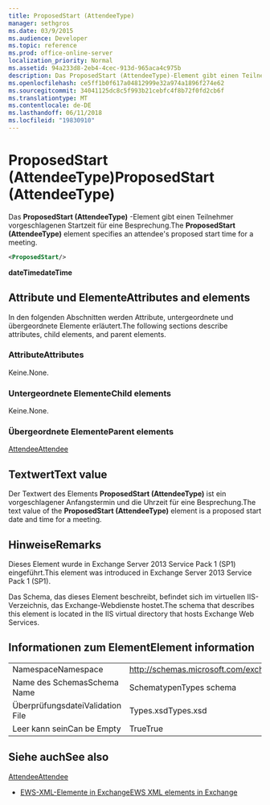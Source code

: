 ```yaml
---
title: ProposedStart (AttendeeType)
manager: sethgros
ms.date: 03/9/2015
ms.audience: Developer
ms.topic: reference
ms.prod: office-online-server
localization_priority: Normal
ms.assetid: 94a233d8-2eb4-4cec-913d-965aca4c975b
description: Das ProposedStart (AttendeeType)-Element gibt einen Teilnehmer vorgeschlagenen Startzeit für eine Besprechung.
ms.openlocfilehash: ce5ff1b0f617a04812999e32a974a1896f274e62
ms.sourcegitcommit: 34041125dc8c5f993b21cebfc4f8b72f0fd2cb6f
ms.translationtype: MT
ms.contentlocale: de-DE
ms.lasthandoff: 06/11/2018
ms.locfileid: "19830910"
---
```

# <a name="proposedstart-attendeetype"></a><span data-ttu-id="5c1bc-103">ProposedStart (AttendeeType)</span><span class="sxs-lookup"><span data-stu-id="5c1bc-103">ProposedStart (AttendeeType)</span></span>

<span data-ttu-id="5c1bc-104">Das **ProposedStart (AttendeeType)** -Element gibt einen Teilnehmer vorgeschlagenen Startzeit für eine Besprechung.</span><span class="sxs-lookup"><span data-stu-id="5c1bc-104">The **ProposedStart (AttendeeType)** element specifies an attendee's proposed start time for a meeting.</span></span> 
  
```XML
<ProposedStart/>
```

 <span data-ttu-id="5c1bc-105">**dateTime**</span><span class="sxs-lookup"><span data-stu-id="5c1bc-105">**dateTime**</span></span>
## <a name="attributes-and-elements"></a><span data-ttu-id="5c1bc-106">Attribute und Elemente</span><span class="sxs-lookup"><span data-stu-id="5c1bc-106">Attributes and elements</span></span>

<span data-ttu-id="5c1bc-107">In den folgenden Abschnitten werden Attribute, untergeordnete und übergeordnete Elemente erläutert.</span><span class="sxs-lookup"><span data-stu-id="5c1bc-107">The following sections describe attributes, child elements, and parent elements.</span></span>
  
### <a name="attributes"></a><span data-ttu-id="5c1bc-108">Attribute</span><span class="sxs-lookup"><span data-stu-id="5c1bc-108">Attributes</span></span>

<span data-ttu-id="5c1bc-109">Keine.</span><span class="sxs-lookup"><span data-stu-id="5c1bc-109">None.</span></span>
  
### <a name="child-elements"></a><span data-ttu-id="5c1bc-110">Untergeordnete Elemente</span><span class="sxs-lookup"><span data-stu-id="5c1bc-110">Child elements</span></span>

<span data-ttu-id="5c1bc-111">Keine.</span><span class="sxs-lookup"><span data-stu-id="5c1bc-111">None.</span></span>
  
### <a name="parent-elements"></a><span data-ttu-id="5c1bc-112">Übergeordnete Elemente</span><span class="sxs-lookup"><span data-stu-id="5c1bc-112">Parent elements</span></span>

[<span data-ttu-id="5c1bc-113">Attendee</span><span class="sxs-lookup"><span data-stu-id="5c1bc-113">Attendee</span></span>](attendee.md)
  
## <a name="text-value"></a><span data-ttu-id="5c1bc-114">Textwert</span><span class="sxs-lookup"><span data-stu-id="5c1bc-114">Text value</span></span>

<span data-ttu-id="5c1bc-115">Der Textwert des Elements **ProposedStart (AttendeeType)** ist ein vorgeschlagener Anfangstermin und die Uhrzeit für eine Besprechung.</span><span class="sxs-lookup"><span data-stu-id="5c1bc-115">The text value of the **ProposedStart (AttendeeType)** element is a proposed start date and time for a meeting.</span></span> 
  
## <a name="remarks"></a><span data-ttu-id="5c1bc-116">Hinweise</span><span class="sxs-lookup"><span data-stu-id="5c1bc-116">Remarks</span></span>

<span data-ttu-id="5c1bc-117">Dieses Element wurde in Exchange Server 2013 Service Pack 1 (SP1) eingeführt.</span><span class="sxs-lookup"><span data-stu-id="5c1bc-117">This element was introduced in Exchange Server 2013 Service Pack 1 (SP1).</span></span>
  
<span data-ttu-id="5c1bc-118">Das Schema, das dieses Element beschreibt, befindet sich im virtuellen IIS-Verzeichnis, das Exchange-Webdienste hostet.</span><span class="sxs-lookup"><span data-stu-id="5c1bc-118">The schema that describes this element is located in the IIS virtual directory that hosts Exchange Web Services.</span></span>
  
## <a name="element-information"></a><span data-ttu-id="5c1bc-119">Informationen zum Element</span><span class="sxs-lookup"><span data-stu-id="5c1bc-119">Element information</span></span>

|||
|:-----|:-----|
|<span data-ttu-id="5c1bc-120">Namespace</span><span class="sxs-lookup"><span data-stu-id="5c1bc-120">Namespace</span></span>  <br/> |http://schemas.microsoft.com/exchange/services/2006/types  <br/> |
|<span data-ttu-id="5c1bc-121">Name des Schemas</span><span class="sxs-lookup"><span data-stu-id="5c1bc-121">Schema Name</span></span>  <br/> |<span data-ttu-id="5c1bc-122">Schematypen</span><span class="sxs-lookup"><span data-stu-id="5c1bc-122">Types schema</span></span>  <br/> |
|<span data-ttu-id="5c1bc-123">Überprüfungsdatei</span><span class="sxs-lookup"><span data-stu-id="5c1bc-123">Validation File</span></span>  <br/> |<span data-ttu-id="5c1bc-124">Types.xsd</span><span class="sxs-lookup"><span data-stu-id="5c1bc-124">Types.xsd</span></span>  <br/> |
|<span data-ttu-id="5c1bc-125">Leer kann sein</span><span class="sxs-lookup"><span data-stu-id="5c1bc-125">Can be Empty</span></span>  <br/> |<span data-ttu-id="5c1bc-126">True</span><span class="sxs-lookup"><span data-stu-id="5c1bc-126">True</span></span>  <br/> |
   
## <a name="see-also"></a><span data-ttu-id="5c1bc-127">Siehe auch</span><span class="sxs-lookup"><span data-stu-id="5c1bc-127">See also</span></span>



[<span data-ttu-id="5c1bc-128">Attendee</span><span class="sxs-lookup"><span data-stu-id="5c1bc-128">Attendee</span></span>](attendee.md)


- [<span data-ttu-id="5c1bc-129">EWS-XML-Elemente in Exchange</span><span class="sxs-lookup"><span data-stu-id="5c1bc-129">EWS XML elements in Exchange</span></span>](ews-xml-elements-in-exchange.md)

